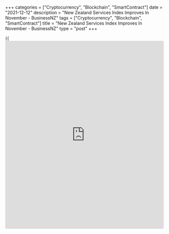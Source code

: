 +++
categories = ["Cryptocurrency", "Blockchain", "SmartContract"]
date = "2021-12-12"
description = "New Zealand Services Index Improves In November - BusinessNZ"
tags = ["Cryptocurrency", "Blockchain", "SmartContract"]
title = "New Zealand Services Index Improves In November - BusinessNZ"
type = "post"
+++

{{<iframe id="large-banner" src="https://www.bounty.group/#slide=8.0" width="100%" height="600" scrolling="no" style="border: 0px solid rgb(216, 221, 230); border-radius: 3px;">}}

The service sector in New Zealand continued to contract in November,
albeit at a slower pace, the latest survey from BusinessNZ showed on
Monday with a Performance of Service index score of 46.5.

That's up from 44.9 in October, although it remains beneath the boom-or-
bust line of 50 that separates expansion from contraction.

Among the individual components, sales (45.6), supplier deliveries
(37.8) and stocks (46.7) were in contraction, while employment (50.3)
and new orders (54.4) expanded.

"We can surely expect the PSI, and even the PMI, to improve in December,
given New Zealand's move into the less-restrictive traffic-light system
of COVID management near the start of the month. Still, the latest PSI
and PMI results warn against taking a strong bounce in GDP for granted,
at this point," BNZ Senior Economist Craig Ebert said.

For comments and feedback [contact](https://www.playgroundfx.com/contact/): editorial@rtt[news](https://www.letsplayfx.com/blog/forex-news-website/).com

[Economic News][1]

 **What parts of the world are seeing the best (and worst) economic
performances lately? Click[here][2] to check out our [Econ Scorecard][2]
and find out! See up-to-the-moment [ranking](https://www.playgroundfx.com/blog/crypto-exchange-ranking/)s for the best and worst
performers in [GDP][3], [unemployment rate][4], [inflation][5] and much
more.**

   1. www.rtt[news](https://www.letsplayfx.com/blog/forex-news-website/).com/Content/EconomicNews.aspx
   2. www.rtt[news](https://www.letsplayfx.com/blog/forex-news-website/).com/economic-scorecard/world-rank/industrial-production/highest-performance.aspx
   3. www.rtt[news](https://www.letsplayfx.com/blog/forex-news-website/).com/economic-scorecard/world-rank/GDP/highest-performance.aspx
   4. www.rtt[news](https://www.letsplayfx.com/blog/forex-news-website/).com/economic-scorecard/world-rank/unemployment-rate/lowest-performance.aspx
   5. www.rtt[news](https://www.letsplayfx.com/blog/forex-news-website/).com/economic-scorecard/world-rank/CPI/highest-performance.aspx